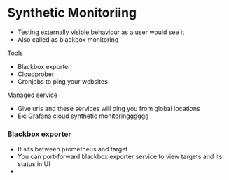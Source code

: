 Synthetic Monitoriing
=====================

- Testing externally visible behaviour as a user would see it
- Also called as blackbox monitoring

Tools
- Blackbox exporter
- Cloudprober
- Cronjobs to ping your websites

Managed service
- Give urls and these services will ping you from global locations
- Ex: Grafana cloud synthetic monitoringggggg

### Blackbox exporter

- It sits between prometheus and target
- You can port-forward blackbox exporter service to view targets and its status in UI
- 
